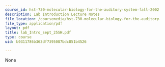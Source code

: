 ```yaml
---
course_id: hst-730-molecular-biology-for-the-auditory-system-fall-2002
description: Lab Introduction Lecture Notes
file_location: /coursemedia/hst-730-molecular-biology-for-the-auditory-system-fall-2002/b0311786b363df7395087bdc851b4526_lab_Intro_sept_25SH.pdf
file_type: application/pdf
layout: pdf
title: lab_Intro_sept_25SH.pdf
type: course
uid: b0311786b363df7395087bdc851b4526

---
```

None